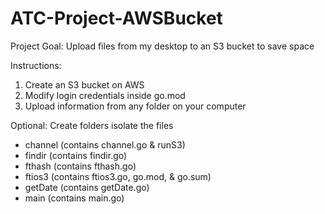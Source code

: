 # ATC-Project-AWSBucket

Project Goal:
Upload files from my desktop to an S3 bucket to save space

Instructions:
1) Create an S3 bucket on AWS
2) Modify login credentials inside go.mod
3) Upload information from any folder on your computer

Optional: Create folders isolate the files
- channel (contains channel.go & runS3)
- findir (contains findir.go)
- fthash (contains fthash.go)
- ftios3 (contains ftios3.go, go.mod, & go.sum)
- getDate (contains getDate.go)
- main (contains main.go)
